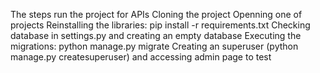 The steps run the project for APIs
Cloning the project
Openning one of projects
Reinstalling the libraries: pip install -r requirements.txt
Checking database in settings.py and creating an empty database
Executing the migrations: python manage.py migrate
Creating an superuser (python manage.py createsuperuser) and accessing admin page to test

